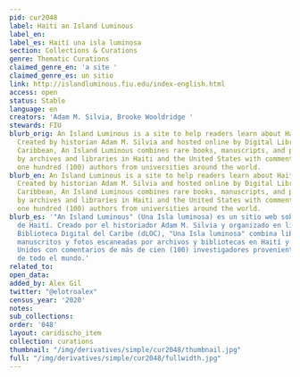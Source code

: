 ```yaml
---
pid: cur2048
label: Haiti an Island Luminous
label_en:
label_es: Haití una isla luminosa
section: Collections & Curations
genre: Thematic Curations
claimed_genre_en: 'a site '
claimed_genre_es: un sitio
link: http://islandluminous.fiu.edu/index-english.html
access: open
status: Stable
language: en
creators: 'Adam M. Silvia, Brooke Wooldridge '
stewards: FIU
blurb_orig: An Island Luminous is a site to help readers learn about Haiti’s history.
  Created by historian Adam M. Silvia and hosted online by Digital Library of the
  Caribbean, An Island Luminous combines rare books, manuscripts, and photos scanned
  by archives and libraries in Haiti and the United States with commentary by over
  one hundred (100) authors from universities around the world.
blurb_en: An Island Luminous is a site to help readers learn about Haiti’s history.
  Created by historian Adam M. Silvia and hosted online by Digital Library of the
  Caribbean, An Island Luminous combines rare books, manuscripts, and photos scanned
  by archives and libraries in Haiti and the United States with commentary by over
  one hundred (100) authors from universities around the world.
blurb_es: '"An Island Luminous" (Una Isla luminosa) es un sitio web sobre la historia
  de Haití. Creado por el historiador Adam M. Silvia y organizado en línea por la
  Biblioteca Digital del Caribe (dLOC), "Una Isla luminosa" combina libros raros,
  manuscritos y fotos escaneadas por archivos y bibliotecas en Haití y los Estados
  Unidos con comentarios de más de cien (100) investigadores provenientes de universidades
  de todo el mundo.'
related_to:
open_data:
added_by: Alex Gil
twitter: "@elotroalex"
census_year: '2020'
notes:
sub_collections:
order: '048'
layout: caridischo_item
collection: curations
thumbnail: "/img/derivatives/simple/cur2048/thumbnail.jpg"
full: "/img/derivatives/simple/cur2048/fullwidth.jpg"
---
```

